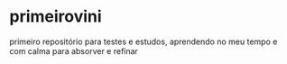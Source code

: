 # primeirovini
primeiro repositório para testes e estudos, aprendendo no meu tempo e com calma para absorver e refinar
